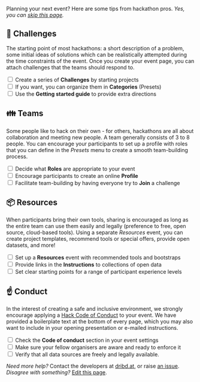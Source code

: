 Planning your next event? Here are some tips from hackathon pros. _Yes, you can [skip this page](/event/new)._

## 🏁 Challenges

The starting point of most hackathons: a short description of a problem, some initial ideas of solutions which can be realistically attempted during the time constraints of the event. Once you create your event page, you can attach challenges that the teams should respond to.

<label><input type="checkbox"> Create a series of **Challenges** by starting projects </label><br>
<label><input type="checkbox"> If you want, you can organize them in **Categories** (Presets)  </label><br>
<label><input type="checkbox"> Use the **Getting started guide** to provide extra directions</label><br>

## 👪 Teams

Some people like to hack on their own - for others, hackathons are all about collaboration and meeting new people. A team generally consists of 3 to 8 people. You can encourage your participants to set up a profile with roles that you can define in the _Presets_ menu to create a smooth team-building process.

<label><input type="checkbox"> Decide what **Roles** are appropriate to your event </label><br>
<label><input type="checkbox"> Encourage participants to create an online **Profile** </label><br>
<label><input type="checkbox"> Facilitate team-building by having everyone try to **Join** a challenge </label><br>

## 📦 Resources

When participants bring their own tools, sharing is encouraged as long as the entire team can use them easily and legally (preference to free, open source, cloud-based tools). Using a separate _Resources_ event, you can create project templates, recommend tools or special offers, provide open datasets, and more!

<label><input type="checkbox"> Set up a **Resources** event with recommended tools and bootstraps </label><br>
<label><input type="checkbox"> Provide links in the **Instructions** to collections of open data </label><br>
<label><input type="checkbox"> Set clear starting points for a range of participant experience levels </label><br>

## ☝️ Conduct

In the interest of creating a safe and inclusive environment, we strongly encourage applying a [Hack Code of Conduct](https://hackcodeofconduct.org/) to your event. We have provided a boilerplate text at the bottom of every page, which you may also want to include in your opening presentation or e-mailed instructions.

<label><input type="checkbox"> Check the **Code of conduct** section in your event settings </label><br>
<label><input type="checkbox"> Make sure your fellow organisers are aware and ready to enforce it </label><br>
<label><input type="checkbox"> Verify that all data sources are freely and legally available. </label><br>

_Need more help?_ Contact the developers at [dribd.at](https://dribd.at/), or raise [an issue](https://github.com/dribdat/dribdat/issues).
_Disagree with something?_ [Edit this page](https://github.com/dribdat/dribdat/blob/main/dribdat/templates/includes/eventstart.md).
